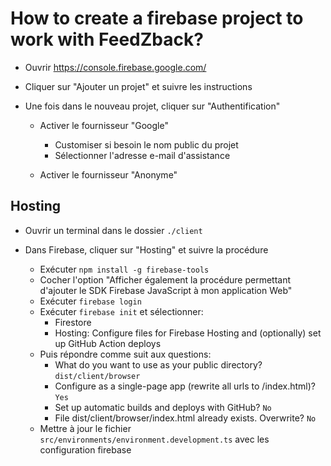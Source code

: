 # How to create a firebase project to work with FeedZback?

- Ouvrir https://console.firebase.google.com/

- Cliquer sur "Ajouter un projet" et suivre les instructions

- Une fois dans le nouveau projet, cliquer sur "Authentification"

  - Activer le fournisseur "Google"
    - Customiser si besoin le nom public du projet
    - Sélectionner l'adresse e-mail d'assistance

  - Activer le fournisseur "Anonyme"

## Hosting

- Ouvrir un terminal dans le dossier `./client`

- Dans Firebase, cliquer sur "Hosting" et suivre la procédure
  - Exécuter `npm install -g firebase-tools`
  - Cocher l'option "Afficher également la procédure permettant d'ajouter le SDK Firebase JavaScript à mon application Web"
  - Exécuter `firebase login`
  - Exécuter `firebase init` et sélectionner:
    - Firestore
    - Hosting: Configure files for Firebase Hosting and (optionally) set up GitHub Action deploys
  - Puis répondre comme suit aux questions:
      - What do you want to use as your public directory? `dist/client/browser`
      - Configure as a single-page app (rewrite all urls to /index.html)? `Yes`
      - Set up automatic builds and deploys with GitHub? `No`
      - File dist/client/browser/index.html already exists. Overwrite? `No`
  - Mettre à jour le fichier `src/environments/environment.development.ts` avec les configuration firebase
